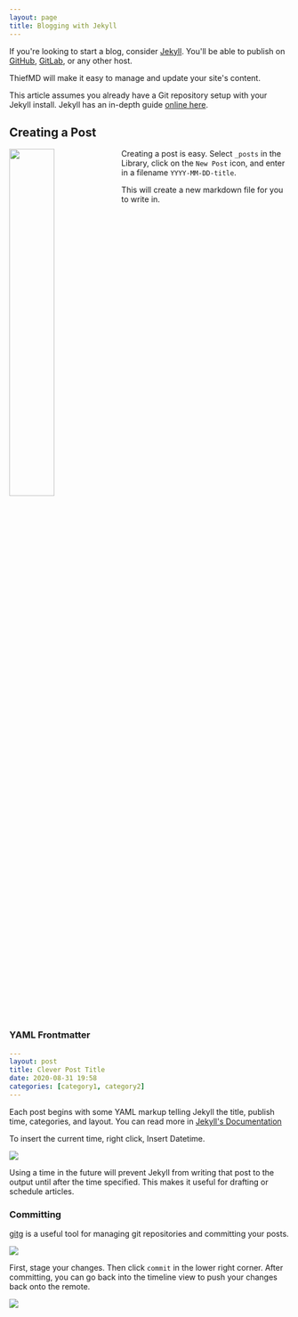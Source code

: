 ```yaml
---
layout: page
title: Blogging with Jekyll
---
```


If you're looking to start a blog, consider [Jekyll](https://jekyllrb.com/). You'll be able to publish on [GitHub](https://pages.github.com/), [GitLab](https://docs.gitlab.com/ee/user/project/pages/), or any other host.

ThiefMD will make it easy to manage and update your site's content.

This article assumes you already have a Git repository setup with your Jekyll install.  Jekyll has an in-depth guide [online here](https://jekyllrb.com/docs/step-by-step/01-setup/).

## Creating a Post

<img src="images/create_post.png" style="float: left; width: 40%" />

Creating a post is easy. Select `_posts` in the Library, click on the `New Post` icon, and enter in a filename `YYYY-MM-DD-title`.

This will create a new markdown file for you to write in.

<div style="clear: both;"></div>

### YAML Frontmatter

```yaml
---
layout: post
title: Clever Post Title
date: 2020-08-31 19:58
categories: [category1, category2]
---
```

Each post begins with some YAML markup telling Jekyll the title, publish time, categories, and layout.  You can read more in [Jekyll's Documentation](https://jekyllrb.com/docs/front-matter/)

To insert the current time, right click, Insert Datetime.

![](/images/datetime_menu.png)

Using a time in the future will prevent Jekyll from writing that post to the output until after the time specified.  This makes it useful for drafting or schedule articles.

### Committing

[gitg](https://wiki.gnome.org/Apps/Gitg/) is a useful tool for managing git repositories and committing your posts.

![](/images/gitg_post.png)

First, stage your changes. Then click `commit` in the lower right corner. After committing, you can go back into the timeline view to push your changes back onto the remote.

![](/images/gitg_push.png)